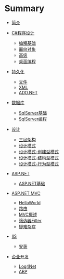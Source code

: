 # Summary

* [简介](README.md)

* [C#程序设计]()
    * [编程基础](.\Programming\Basic.md)
    * [面向对象](.\Programming\OOP.md)
    * [高级](.\Programming\Professional.md)
    * [桌面编程](.\Programming\Form.md)

* [持久化](.\Persistence\README.md)
    * [文件](.\Persistence\File.md)
    * [XML](.\Persistence\XML.md)
    * [ADO.NET](.\Persistence\ADO.NET.md)

* [数据库](.\DB\README.md)
    * [SqlServer基础](.\DB\SQLServer_Basic.md)
    * [SqlServer编程](.\DB\SQLServer_Program.md)

* [设计]()
    * [三层架构](.\Design\UIBLLDAL.md)
    * [设计模式](.\Design\DesignPattern.md)
    * [设计模式-创建型模式](.\Design\DesignCreate.md)
    * [设计模式-结构型模式](.\Design\DesignStructure.md)
    * [设计模式-行为型模式](.\Design\DesignAction.md)

* [ASP.NET]()
    * [ASP.NET基础](.\ASP.NET\Basic.md)

* [ASP.NET MVC](.\ASP.NET-MVC\README.md)
    * [HelloWorld](.\ASP.NET-MVC\HelloWorld.md)
    * [路由](.\ASP.NET-MVC\URL.md)
    * [MVC概述](.\ASP.NET-MVC\mvc.md)
    * [筛选器Filter](.\ASP.NET-MVC\Filter.md)
    * [疑难杂症](.\ASP.NET-MVC\FAQ.md)

* [IIS](.\IIS\README.md)
    * [安装](.\IIS\INSTALL.md)

* [企业开发](.\Enterprise\README.md)
    * [Log4Net](.\Enterprise\Log4Net.md)
    * [ABP](.\Enterprise\ABP.md)

